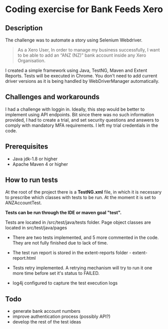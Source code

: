 # Coding exercise for Bank Feeds Xero


## Description

The challenge was to automate a story using Selenium Webdriver.
> As a Xero User,
In order to manage my business successfully,
I want to be able to add an “ANZ (NZ)” bank account inside any Xero Organisation.

I created a simple framework using Java, TestNG, Maven and Extent Reports.
Tests will be executed in Chrome. You don't need to add current driver versions as it is being handled by WebDriverManager automatically.

## Challenges and workarounds

I had a challenge with loggin in. Ideally, this step would be better to implement using API endpoints. Bit since there was no such information provided, I had to create a trial, and set security questions and answers to comply with mandatory MFA requirements. I left my trial credentials in the code.

## Prerequisites
- Java jdk-1.8 or higher
- Apache Maven 4 or higher

## How to run tests

At the root of the project there is a **TestNG.xml** file, in which it is necessary to prescribe which classes with tests to be run. At the moment it is set to ANZAccountTest.

**Tests can be run through the IDE or maven goal "test".**

Tests are located in /src/test/java/tests folder.
Page object classes are located in src/test/java/pages

- There are two tests implemented, and 5 more commented in the code. They are not fully finished due to lack of time.

- The test run report is stored in the extent-reports folder - extent-report.html
- Tests retry implemented.  A retrying mechanism will try to run it one more time before set it's status to FAILED.
- log4j configured to capture the test execution logs

## Todo
-  generate bank account numbers
- improve authentication process (possibly API?)
- develop the rest of the test ideas

